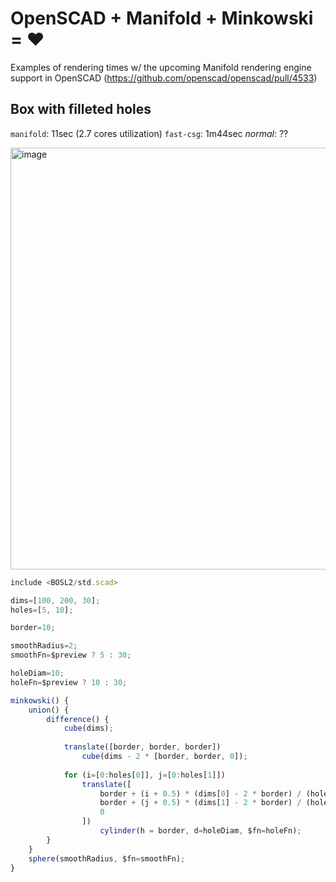 # OpenSCAD + Manifold + Minkowski = ❤️

Examples of rendering times w/ the upcoming Manifold rendering engine support in OpenSCAD (https://github.com/openscad/openscad/pull/4533)

## Box with filleted holes

`manifold`: 11sec (2.7 cores utilization)
`fast-csg`: 1m44sec 
*normal*: ??

<img width="675" alt="image" src="https://user-images.githubusercontent.com/273860/225524855-819b52fb-534a-4e63-ab97-74b21cb9893d.png">

```js
include <BOSL2/std.scad>

dims=[100, 200, 30];
holes=[5, 10];

border=10;

smoothRadius=2;
smoothFn=$preview ? 5 : 30;

holeDiam=10;
holeFn=$preview ? 10 : 30;

minkowski() {
    union() {
        difference() {
            cube(dims);
            
            translate([border, border, border])
                cube(dims - 2 * [border, border, 0]);
                
            for (i=[0:holes[0]], j=[0:holes[1]]) 
                translate([
                    border + (i + 0.5) * (dims[0] - 2 * border) / (holes[0] + 1),
                    border + (j + 0.5) * (dims[1] - 2 * border) / (holes[1] + 1),
                    0
                ])
                    cylinder(h = border, d=holeDiam, $fn=holeFn);
        }
    }
    sphere(smoothRadius, $fn=smoothFn);
}
```